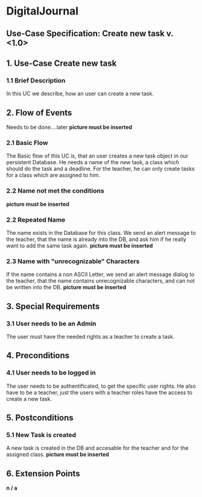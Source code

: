 # DigitalJournal
## Use-Case Specification: Create new task  v. <1.0>

## 1. Use-Case Create new task

### 1.1 Brief Description
In this UC we describe, how an user can create a new task.

## 2. Flow of Events
Needs to be done....later
__picture must be inserted__

### 2.1 Basic Flow
The Basic flow of this UC is, that an user creates a new task object in our persistent Database. He needs a name of the new task, a class which should do the task and a deadline. For the teacher, he can only create tasks for a class which are assigned to him.

### 2.2 Name not met the conditions
 __picture must be inserted__

### 2.2 Repeated Name
The name exists in the Database for this class. We send an alert message to the teacher, that the name is already into the DB, and ask him if he really want to add the same task again.
 __picture must be inserted__

### 2.3 Name with "unrecognizable" Characters
If the name contains a non ASCII Letter, we send an alert message dialog to the teacher, that the name contains unrecognizable characters, and can not be written into the DB.
 __picture must be inserted__

## 3. Special Requirements
### 3.1 User needs to be an Admin
The user must have the needed rights as a teacher to create a task.

## 4. Preconditions
### 4.1 User needs to be logged in
The user needs to be authentificated, to get the specific user rights. He also have to be a teacher, just the users with a teacher roles have the access to create a new task.

## 5. Postconditions
### 5.1 New Task is created
A new task is created in the DB and accesable for the teacher and for the assigned class.
 __picture must be inserted__
  
## 6. Extension Points

**n / a**
